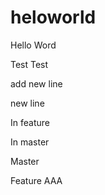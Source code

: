 # heloworld
Hello Word

Test Test

add new line

new line


In feature

In master


Master

Feature
AAA

